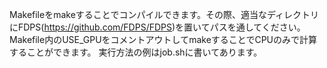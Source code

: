 Makefileをmakeすることでコンパイルできます。その際、適当なディレクトリにFDPS(<https://github.com/FDPS/FDPS>)を置いてパスを通してください。
Makefile内のUSE_GPUをコメントアウトしてmakeすることでCPUのみで計算することができます。
実行方法の例はjob.shに書いてあります。
